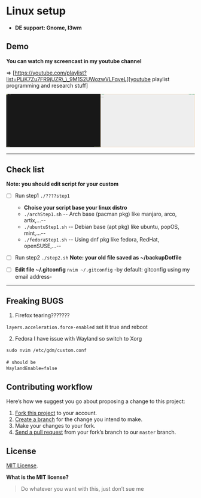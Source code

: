 # Linux setup

- **DE support: Gnome, I3wm**

## Demo

**You can watch my screencast in my youtube channel**

=> [https://youtube.com/playlist?list=PLiK7Zu7FR9jUZR\_\_9M1S2UWozwVLFqveL][youtube playlist programming and research stuff]

[youtube playlist programming and research stuff]: https://youtube.com/playlist?list=PLiK7Zu7FR9jUZR__9M1S2UWozwVLFqveL

<img src="./img/dotfiles.gif" width="50%" height="50%"><img src="./img/light.gif" width="50%" height="50%">

---

## Check list

**Note: you should edit script for your custom**

- [ ] Run step1 `./????step1`

  - **Choise your script base your linux distro**
  - `./archStep1.sh` -- Arch base (pacman pkg) like manjaro, arco, artix,...--
  - `./ubuntuStep1.sh` -- Debian base (apt pkg) like ubuntu, popOS, mint,...--
  - `./fedoraStep1.sh` -- Using dnf pkg like fedora, RedHat, openSUSE,...--

- [ ] Run step2 `./step2.sh`
      **Note: your old file saved as ~/backupDotfile**

- [ ] **Edit file ~/.gitconfig** `nvim ~/.gitconfig` -by default: gitconfig using my email address-

---

## Freaking BUGS

1. Firefox tearing???????

`layers.acceleration.force-enabled` set it true and reboot

2. Fedora I have issue with Wayland so switch to Xorg

```
sudo nvim /etc/gdm/custom.conf

# should be
WaylandEnable=false
```

## Contributing workflow

Here’s how we suggest you go about proposing a change to this project:

1. [Fork this project][fork] to your account.
2. [Create a branch][branch] for the change you intend to make.
3. Make your changes to your fork.
4. [Send a pull request][pr] from your fork’s branch to our `master` branch.

[fork]: https://help.github.com/articles/fork-a-repo/
[branch]: https://help.github.com/articles/creating-and-deleting-branches-within-your-repository
[pr]: https://help.github.com/articles/using-pull-requests/

## License

[MIT License](./LICENSE).

**What is the MIT license?**

> Do whatever you want with this, just don’t sue me
